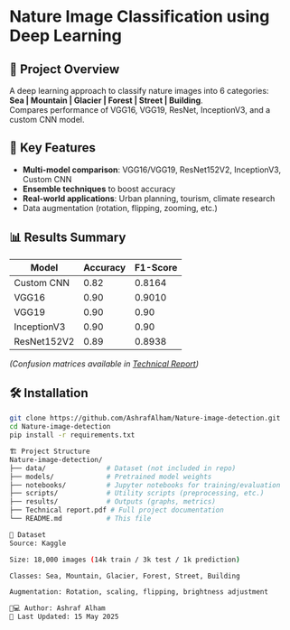 # Nature Image Classification using Deep Learning


## 📌 Project Overview
A deep learning approach to classify nature images into 6 categories:  
**Sea | Mountain | Glacier | Forest | Street | Building**.  
Compares performance of VGG16, VGG19, ResNet, InceptionV3, and a custom CNN model.

## 🎯 Key Features
- **Multi-model comparison**: VGG16/VGG19, ResNet152V2, InceptionV3, Custom CNN
- **Ensemble techniques** to boost accuracy
- **Real-world applications**: Urban planning, tourism, climate research
- Data augmentation (rotation, flipping, zooming, etc.)

## 📊 Results Summary
| Model          | Accuracy | F1-Score |
|----------------|----------|----------|
| Custom CNN     | 0.82     | 0.8164   |
| VGG16          | 0.90     | 0.9010   |
| VGG19          | 0.90     | 0.90     |
| InceptionV3    | 0.90     | 0.90     |
| ResNet152V2    | 0.89     | 0.8938   |

*(Confusion matrices available in [Technical Report](Technical%20report.pdf))*

## 🛠️ Installation
```bash
git clone https://github.com/AshrafAlham/Nature-image-detection.git
cd Nature-image-detection
pip install -r requirements.txt

🏗️ Project Structure
Nature-image-detection/
├── data/               # Dataset (not included in repo)
├── models/             # Pretrained model weights
├── notebooks/          # Jupyter notebooks for training/evaluation
├── scripts/            # Utility scripts (preprocessing, etc.)
├── results/            # Outputs (graphs, metrics)
├── Technical report.pdf # Full project documentation
└── README.md           # This file

📂 Dataset
Source: Kaggle

Size: 18,000 images (14k train / 3k test / 1k prediction)

Classes: Sea, Mountain, Glacier, Forest, Street, Building

Augmentation: Rotation, scaling, flipping, brightness adjustment

👨💻 Author: Ashraf Alham
📅 Last Updated: 15 May 2025

